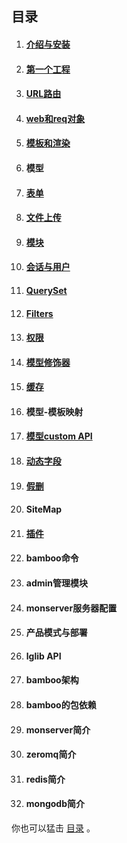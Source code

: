 ## 目录

1. #### [介绍与安装](介绍与安装.md)

1. #### [第一个工程](第一个工程.md)

1. #### [URL路由](URL路由.md)

1. #### [web和req对象](web和req对象.md)

1. #### [模板和渲染](模板和渲染.md)

1. #### 模型

1. #### [表单](表单.md)

1. #### [文件上传](文件上传.md)

1. #### [模块](模块.md)

1. #### [会话与用户](会话与用户.md)

1. #### [QuerySet](QuerySet.md)

1. #### [Filters](Filters.md)

1. #### [权限](权限.md)

1. #### [模型修饰器](模型修饰器.md)

1. #### [缓存](缓存.md)

1. #### 模型-模板映射

1. #### [模型custom API](模型customAPI.md)

1. #### [动态字段](动态字段.md)

1. #### [假删](假删.md)

1. #### SiteMap

1. #### [插件](插件.md)

1. #### bamboo命令

1. #### admin管理模块

1. #### monserver服务器配置

1. #### 产品模式与部署

1. #### lglib API

1. #### bamboo架构

1. #### bamboo的包依赖

1. #### monserver简介

1. #### zeromq简介

1. #### redis简介

1. #### mongodb简介


你也可以猛击 [目录](/daogangtang/bamboo_doc_cn/blob/master/目录.md) 。